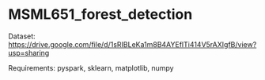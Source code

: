 # MSML651_forest_detection
Dataset:
https://drive.google.com/file/d/1sRIBLeKa1m8B4AYEflTi414V5rAXIgfB/view?usp=sharing

Requirements:
pyspark,
sklearn,
matplotlib,
numpy
